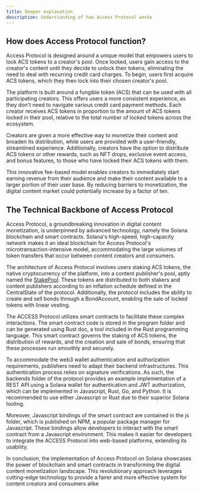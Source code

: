 ```yaml
---
title: Deeper explanation
description: Understanding of how Access Protocol works
---
```


## How does Access Protocol function?

Access Protocol is designed around a unique model that empowers users to lock ACS tokens to a creator's pool.
Once locked, users gain access to the creator's content until they decide to unlock their tokens,
eliminating the need to deal with recurring credit card charges. To begin, users first acquire ACS tokens,
which they then lock into their chosen creator's pool.

The platform is built around a fungible token (ACS) that can be used with all participating creators.
This offers users a more consistent experience, as they don't need to navigate various credit card payment methods.
Each creator receives ACS tokens in proportion to the amount of ACS tokens locked in their pool,
relative to the total number of locked tokens across the ecosystem.

Creators are given a more effective way to monetize their content and broaden its distribution,
while users are provided with a user-friendly, streamlined experience.
Additionally, creators have the option to distribute ACS tokens or other rewards,
such as NFT drops, exclusive event access, and bonus features, to those who have locked their ACS tokens with them.

This innovative fee-based model enables creators to immediately start earning revenue from their audience and
make their content available to a larger portion of their user base.
By reducing barriers to monetization, the digital content market could potentially increase by a factor of ten.

## The Technical Backbone of Access Protocol

Access Protocol, a groundbreaking innovation in digital content monetization,
is underpinned by advanced technology, namely the Solana blockchain and smart contracts.
Solana's high-speed, high-capacity network makes it an ideal blockchain for Access Protocol's microtransaction-intensive model,
accommodating the large volumes of token transfers that occur between content creators and consumers.

The architecture of Access Protocol involves users staking ACS tokens, the native cryptocurrency of the platform,
into a content publisher's pool, aptly named the [StakePool](https://github.com/Access-Labs-Inc/access-protocol).
These tokens are distributed to both stakers and content publishers according to an inflation schedule defined in the
CentralState of the protocol.
Additionally, the protocol includes the ability to create and sell bonds through a BondAccount,
enabling the sale of locked tokens with linear vesting.

The ACCESS Protocol utilizes smart contracts to facilitate these complex interactions.
The smart contract code is stored in the program folder and can be generated using Rust doc,
a tool included in the Rust programming language. This smart contract governs the staking of
ACS tokens, the distribution of rewards, and the creation and sale of bonds, ensuring that these processes run smoothly and securely.

To accommodate the web3 wallet authentication and authorization requirements, publishers need to adapt their backend infrastructures.
This authentication process relies on signature verifications. As such, the backends folder of the protocol provides an example
implementation of a REST API using a Solana wallet for authentication and JWT authorization, which can be implemented
in Javascript, Rust, Go, and Python. It is recommended to use either Javascript or Rust due to their superior Solana tooling.

Moreover, Javascript bindings of the smart contract are contained in the js folder, which is published on NPM,
a popular package manager for Javascript. These bindings allow developers to interact with the smart
contract from a Javascript environment. This makes it easier for developers to integrate the ACCESS Protocol into web-based platforms, extending its usability.

In conclusion, the implementation of Access Protocol on Solana showcases the power of blockchain and
smart contracts in transforming the digital content monetization landscape.
This revolutionary approach leverages cutting-edge technology to provide a fairer and more effective system for content creators and consumers alike
